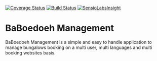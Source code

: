 [![Coverage Status](https://coveralls.io/repos/crocLeMonde/BaBoedoeh/badge.svg)](https://coveralls.io/r/crocLeMonde/BaBoedoeh)
[![Build Status](https://travis-ci.org/crocLeMonde/BaBoedoeh.svg)](https://travis-ci.org/crocLeMonde/BaBoedoeh)
[![SensioLabsInsight](https://insight.sensiolabs.com/projects/1380210c-e142-4651-b59c-6f5b8c283e9d/mini.png)](https://insight.sensiolabs.com/projects/1380210c-e142-4651-b59c-6f5b8c283e9d)

# BaBoedoeh Management

BaBoedoeh Management is a simple and easy to handle application to manage bungalows booking on a multi user, multi languages and multi booking websites basis.
